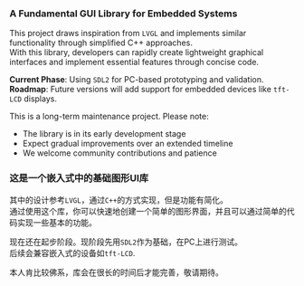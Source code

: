 ### A Fundamental GUI Library for Embedded Systems
This project draws inspiration from `LVGL` and implements similar functionality through simplified C++ approaches.<br>
With this library, developers can rapidly create lightweight graphical interfaces and implement essential features through concise code.

**Current Phase**: Using `SDL2` for PC-based prototyping and validation.<br>
**Roadmap**: Future versions will add support for embedded devices like `tft-LCD` displays.

This is a long-term maintenance project. Please note:
- The library is in its early development stage
- Expect gradual improvements over an extended timeline
- We welcome community contributions and patience


### 这是一个嵌入式中的基础图形UI库
其中的设计参考`LVGL`，通过`C++`的方式实现，但是功能有简化。<br>
通过使用这个库，你可以快速地创建一个简单的图形界面，并且可以通过简单的代码实现一些基本的功能。

现在还在起步阶段。现阶段先用`SDL2`作为基础，在PC上进行测试。<br>
后续会兼容嵌入式的设备如`tft-LCD`.

本人肯比较佛系，库会在很长的时间后才能完善，敬请期待。

